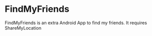# FindMyFriends
FindMyFriends is an extra Android App to find my friends. It requires ShareMyLocation
